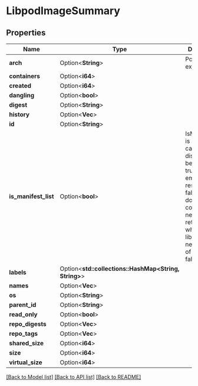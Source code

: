 # LibpodImageSummary

## Properties

Name | Type | Description | Notes
------------ | ------------- | ------------- | -------------
**arch** | Option<**String**> | Podman extensions | [optional]
**containers** | Option<**i64**> |  | [optional]
**created** | Option<**i64**> |  | [optional]
**dangling** | Option<**bool**> |  | [optional]
**digest** | Option<**String**> |  | [optional]
**history** | Option<**Vec<String>**> |  | [optional]
**id** | Option<**String**> |  | [optional]
**is_manifest_list** | Option<**bool**> | IsManifestList is a ptr so we can distinguish between a true json empty response and false.  the docker compat side needs to return empty; where as the libpod side needs a value of true or false | [optional]
**labels** | Option<**std::collections::HashMap<String, String>**> |  | [optional]
**names** | Option<**Vec<String>**> |  | [optional]
**os** | Option<**String**> |  | [optional]
**parent_id** | Option<**String**> |  | [optional]
**read_only** | Option<**bool**> |  | [optional]
**repo_digests** | Option<**Vec<String>**> |  | [optional]
**repo_tags** | Option<**Vec<String>**> |  | [optional]
**shared_size** | Option<**i64**> |  | [optional]
**size** | Option<**i64**> |  | [optional]
**virtual_size** | Option<**i64**> |  | [optional]

[[Back to Model list]](../README.md#documentation-for-models) [[Back to API list]](../README.md#documentation-for-api-endpoints) [[Back to README]](../README.md)


